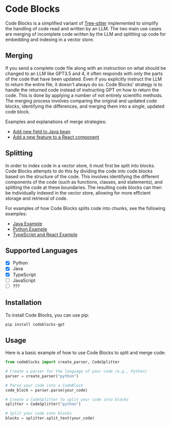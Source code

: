 # Code Blocks

Code Blocks is a simplified variant of [Tree-sitter](https://tree-sitter.github.io/tree-sitter/) implemented to simplify the
handling of code read and written by an LLM. The two main use cases are merging of incomplete code written by the LLM and 
splitting up code for embedding and indexing in a vector store.

## Merging
If you send a complete code file along with an instruction on what should be 
changed to an LLM like GPT3.5 and 4, it often responds with only the parts 
of the code that have been updated. Even if you explicitly instruct the LLM to
return the entire file, it doesn't always do so. Code Blocks' strategy is to 
handle the returned code instead of instructing GPT on how to return the code.
This is done by applying a number of not entirely scientific methods. The
merging process involves comparing the original and updated code blocks, 
identifying the differences, and merging them into a single, updated code block.

Examples and explanations of merge strategies:
- [Add new field to Java bean](docs/add_new_field_to_java_bean.md)
- [Add a new feature to a React component](docs/new_feature_in_react_component.md)

## Splitting
In order to index code in a vector store, it must first be split into blocks. 
Code Blocks attempts to do this by dividing the code into code blocks based 
on the structure of the code. This involves identifying the different components 
of the code (such as functions, classes, and statements), and splitting the code
at these boundaries. The resulting code blocks can then be individually indexed
in the vector store, allowing for more efficient storage and retrieval of code.

For examples of how Code Blocks splits code into chunks, see the following examples:
- [Java Example](tests/java/Example.md)
- [Python Example](tests/python/example.md)
- [TypeScript and React Example](tests/typescript/todo.md)

## Supported Languages
- [x] Python
- [x] Java
- [X] TypeScript
- [ ] JavaScript
- [ ] ???

## Installation
To install Code Blocks, you can use pip:

```sh
pip install codeblocks-gpt
```

## Usage
Here is a basic example of how to use Code Blocks to split and merge code:

```python
from codeblocks import create_parser, CodeSplitter

# Create a parser for the language of your code (e.g., Python)
parser = create_parser("python")

# Parse your code into a CodeBlock
code_block = parser.parse(your_code)

# Create a CodeSplitter to split your code into blocks
splitter = CodeSplitter("python")

# Split your code into blocks
blocks = splitter.split_text(your_code)
```

